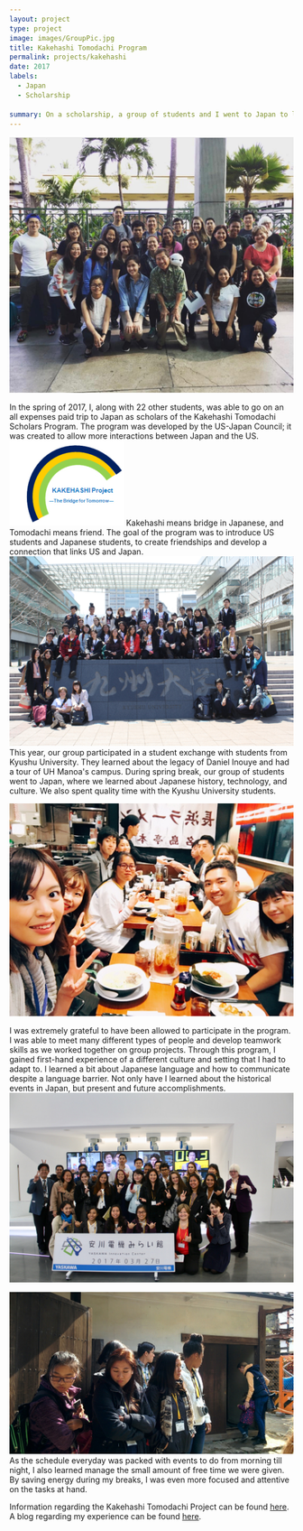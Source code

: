 ```yaml
---
layout: project
type: project
image: images/GroupPic.jpg
title: Kakehashi Tomodachi Program
permalink: projects/kakehashi
date: 2017
labels:
  - Japan
  - Scholarship
  
summary: On a scholarship, a group of students and I went to Japan to learn about Japanese history and culture for a week.
---
```


<div class="ui medium floated image">
<img src="../images/GroupPic.jpg">
</div>

In the spring of 2017, I, along with 22 other students, was able to go on an all expenses paid trip to Japan as scholars of the Kakehashi Tomodachi Scholars Program. The program was developed by the US-Japan Council; it was created to allow more interactions between Japan and the US. 
<img class = "ui medium floated image" src="../images/kakehashi.jpg">
 Kakehashi means bridge in Japanese, and Tomodachi means friend. The goal of the program was to introduce US students and Japanese students, to create friendships and develop a connection that links US and Japan.
<img class="ui centered large image" src="../images/KyushiPic.jpg">
This year, our group participated in a student exchange with students from Kyushu University. They learned about the legacy of Daniel Inouye and had a tour of UH Manoa's campus. During spring break, our group of students went to Japan, where we learned about Japanese history, technology, and culture. We also spent quality time with the Kyushu University students.

<img class="ui centered large image" src="../images/IMG_0398.JPG">

I was extremely grateful to have been allowed to participate in the program. I was able to meet many different types of people and develop teamwork skills as we worked together on group projects. Through this program, I gained first-hand experience of a different culture and setting that I had to adapt to. I learned a bit about Japanese language and how to communicate despite a language barrier. Not only have I learned about the historical events in Japan, but present and future accomplishments.
<img class="ui centered large image" src="../images/YaskawaPic.jpg">

 <img class="ui medium floated image" src="../images/IMG_0929.JPG"> As the schedule everyday was packed with events to do from morning till night, I also learned manage the small amount of free time we were given. By saving energy during my breaks, I was even more focused and attentive on the tasks at hand.


Information regarding the Kakehashi Tomodachi Project can be found [here](http://usjapantomodachi.org/programs-activities/tomodachi-inouye-scholars-program/).
A blog regarding my experience can be found [here](https://uhtomodachi.wordpress.com/2017/04/01/my-experience-in-japan/).
